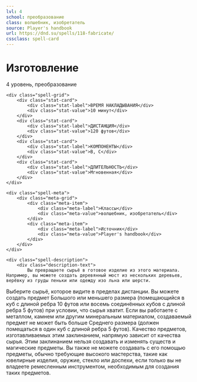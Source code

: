 ```yaml
---
lvl: 4
school: преобразование
class: волшебник, изобретатель
source: Player's handbook
url: https://dnd.su/spells/118-fabricate/
cssclass: spell-card
---
```


<div class="spell-container">
    <div class="spell-header">
        <h1 class="spell-name">Изготовление</h1>
        <div class="spell-level">4 уровень, преобразование</div>
    </div>
    
    <div class="spell-grid">
        <div class="stat-card">
            <div class="stat-label">ВРЕМЯ НАКЛАДЫВАНИЯ</div>
            <div class="stat-value">10 минут</div>
        </div>
        <div class="stat-card">
            <div class="stat-label">ДИСТАНЦИЯ</div>
            <div class="stat-value">120 футов</div>
        </div>
        <div class="stat-card">
            <div class="stat-label">КОМПОНЕНТЫ</div>
            <div class="stat-value">В, С</div>
        </div>
        <div class="stat-card">
            <div class="stat-label">ДЛИТЕЛЬНОСТЬ</div>
            <div class="stat-value">Мгновенная</div>
        </div>
    </div>
    
    <div class="spell-meta">
        <div class="meta-grid">
            <div class="meta-item">
                <div class="meta-label">Классы</div>
                <div class="meta-value">волшебник, изобретатель</div>
            </div>
            <div class="meta-item">
                <div class="meta-label">Источник</div>
                <div class="meta-value">Player's handbook</div>
            </div>
        </div>
    </div>
    
    <div class="spell-description">
        <div class="description-text">
            Вы превращаете сырьё в готовое изделие из этого материала. Например, вы можете создать деревянный мост из нескольких деревьев, верёвку из груды пеньки или одежду изо льна или шерсти.
Выберите сырьё, которое видите в пределах дистанции. Вы можете создать предмет Большого или меньшего размера (помещающийся в куб с длиной ребра 10 футов или восемь соединённых кубов с длиной ребра 5 футов) при условии, что сырья хватит. Если вы работаете с металлом, камнем или другим минеральным материалом, создаваемый предмет не может быть больше Среднего размера (должен помещаться в один куб с длиной ребра 5 футов). Качество предметов, изготавливаемых этим заклинанием, напрямую зависит от качества сырья.
Этим заклинанием нельзя создавать и изменять существ и магические предметы. Вы также не можете создавать с его помощью предметы, обычно требующие высокого мастерства, такие как ювелирные изделия, оружие, стекло или доспехи, если только вы не владеете ремесленным инструментом, необходимым для создания таких предметов.
        </div>
    </div>
</div>